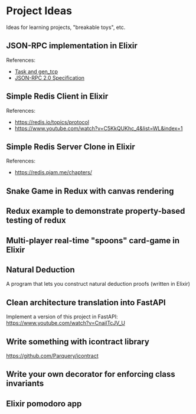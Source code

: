 # Project Ideas

Ideas for learning projects, "breakable toys", etc.

## JSON-RPC implementation in Elixir

References:
* [Task and gen_tcp](https://elixir-lang.org/getting-started/mix-otp/task-and-gen-tcp.html)
* [JSON-RPC 2.0 Specification](https://elixir-lang.org/getting-started/mix-otp/task-and-gen-tcp.html)

## Simple Redis Client in Elixir

References:
* https://redis.io/topics/protocol
* https://www.youtube.com/watch?v=C5KkQUKhc_4&list=WL&index=1

## Simple Redis Server Clone in Elixir

References:
* https://redis.pjam.me/chapters/

## Snake Game in Redux with canvas rendering

## Redux example to demonstrate property-based testing of redux

## Multi-player real-time "spoons" card-game in Elixir

## Natural Deduction

A program that lets you construct natural deduction proofs (written in Elixir)

## Clean architecture translation into FastAPI

Implement a version of this project in FastAPI: https://www.youtube.com/watch?v=CnailTcJV_U

## Write something with icontract library

https://github.com/Parquery/icontract

## Write your own decorator for enforcing class invariants

## Elixir pomodoro app

